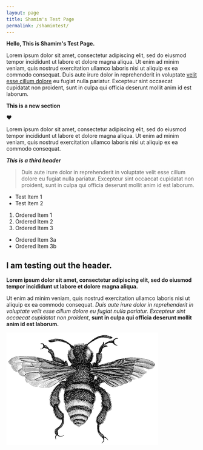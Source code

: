 ```yaml
---
layout: page
title: Shamim's Test Page
permalink: /shamimtest/
---
```


**Hello, This is Shamim's Test Page.**

Lorem ipsum dolor sit amet, consectetur adipiscing elit, sed do eiusmod tempor incididunt ut labore et dolore magna aliqua. Ut enim ad minim veniam, quis nostrud exercitation ullamco laboris nisi ut aliquip ex ea commodo consequat. Duis aute irure dolor in reprehenderit in voluptate [velit esse cillum dolore](https://minicomp.github.io/wax/about/) eu fugiat nulla pariatur. Excepteur sint occaecat cupidatat non proident, sunt in culpa qui officia deserunt mollit anim id est laborum.

**This is a new section**

:heart:

Lorem ipsum dolor sit amet, consectetur adipiscing elit, sed do eiusmod tempor incididunt ut labore et dolore magna aliqua. Ut enim ad minim veniam, quis nostrud exercitation ullamco laboris nisi ut aliquip ex ea commodo consequat. 

***This is a third header***

>Duis aute irure dolor in reprehenderit in voluptate velit esse cillum dolore eu fugiat nulla pariatur. Excepteur sint occaecat cupidatat non proident, sunt in culpa qui officia deserunt mollit anim id est laborum.

* Test Item 1
* Test Item 2

1. Ordered Item 1
2. Ordered Item 2
3. Ordered Item 3
* Ordered Item 3a
* Ordered Item 3b

## I am testing out the header.

**Lorem ipsum dolor sit amet, consectetur adipiscing elit, sed do eiusmod tempor incididunt ut labore et dolore magna aliqua.** 

Ut enim ad minim veniam, quis nostrud exercitation ullamco laboris nisi ut aliquip ex ea commodo consequat. _Duis aute irure dolor in reprehenderit in voluptate velit esse cillum dolore eu fugiat nulla pariatur. Excepteur sint occaecat cupidatat non proident_, __sunt in culpa qui officia deserunt mollit anim id est laborum.__

![Test Image](https://github.com/elotroalex/mwmp/blob/master/img/logo.png)
